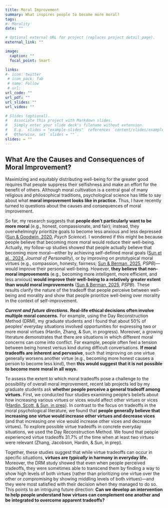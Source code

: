 ```yaml
---
title: Moral Improvement
summary: What inspires people to become more moral?
tags:
#- Morality
date: ""

# Optional external URL for project (replaces project detail page).
external_link: ""

image:
  caption: ""
  focal_point: Smart

links:
#- icon: twitter
 # icon_pack: fab
 # name: Follow
 # url: 
url_code: ""
url_pdf: ""
url_slides: ""
url_video: ""

# Slides (optional).
#   Associate this project with Markdown slides.
#   Simply enter your slide deck's filename without extension.
#   E.g. `slides = "example-slides"` references `content/slides/example-slides.md`.
#   Otherwise, set `slides = ""`.
slides: = ""
---
```


## What Are the Causes and Consequences of Moral Improvement?

Maximizing and equitably distributing well-being for the greater good requires that people suppress their selfishness and make an effort for the benefit of others. Although moral cultivation is a central goal of many religious and philosophical traditions, psychological science has little to say about what **moral improvement looks like in practice.** Thus, I have recently turned to questions about the causes and consequences of moral improvement.

So far, my research suggests that **people don’t particularly want to be more moral** (e.g., honest, compassionate, and fair); instead, they overwhelmingly prioritize goals to become less anxious and less depressed ([Sun & Goodwin, 2020](https://jessiesun.me/publication/sun-2020c/sun-2020c.pdf), *Psych Science*). I wondered if this might be because people believe that becoming more moral would reduce their well-being. Actually, my follow-up studies showed that people actually believe that becoming more moral—either by achieving self-defined moral goals ([Sun et al., 2024](https://jessiesun.me/publication/sun-2024/sun-2024.pdf), *Journal of Personality*), or by improving on prototypical moral virtues (e.g., compassion, honesty, fairness; [Sun & Berman, 2025]((https://jessiesun.me/publication/sun-berman-2025/sun-berman-2025.pdf)), *PSPB*)—would improve their personal well-being. However, **they believe that non-moral improvements** (e.g., becoming more intelligent, more efficient, and less anxious) **would improve their well-being to a relatively greater extent than would moral improvements** ([Sun & Berman, 2025](https://jessiesun.me/publication/sun-berman-2025/sun-berman-2025.pdf), *PSPB*). These results clarify the nature of the tradeoff that people perceive between well-being and morality and show that people prioritize well-being over morality in the context of self-improvement.

***Current and future directions.*** **Real-life ethical decisions often involve multiple moral concerns.** For example, using the Day Reconstruction Method (DRM), my graduate students and I found that about 50% of peoples’ everyday situations involved opportunities for expressing two or more moral virtues (Hardin, Zhang, & Sun, in progress). Moreover, a growing literature demonstrates that there are situations in which different moral concerns can come into conflict. For example, people often feel a tension between being honest versus kind during difficult conversations. **If moral tradeoffs are inherent and pervasive**, such that improving on one virtue generally worsens another virtue (e.g., becoming more honest causes a person to become less kind), then **this would suggest that it is not possible to become more moral in all ways.**

To assess the extent to which moral tradeoffs pose a challenge to the possibility of overall moral improvement, recent lab projects led by my graduate students ask **whether people perceive a general tradeoff among virtues.** First, we conducted four studies examining people’s beliefs about how increasing various virtues or vices would affect other virtues or vices ([Hardin, Scott, & Sun, in prep](https://osf.io/preprints/psyarxiv/v6yhx)). In contrast to the focus on tradeoffs in the moral psychological literature, we found that **people generally believe that increasing one virtue would increase other virtues and decrease vices** (and that increasing one vice would increase other vices and decrease virtues). To explore possible virtue tradeoffs in concrete everyday situations, we used the Day Reconstruction Method. We found that people experienced virtue tradeoffs 31.7% of the time when at least two virtues were relevant (Zhang, Jacobson, Hardin, & Sun, in prep). 

Together, these studies suggest that while virtue tradeoffs can occur in specific situations, **virtues are *typically* in harmony in everyday life.** Moreover, the DRM study showed that even when people perceived tradeoffs, they were sometimes able to transcend them by finding a way to show high levels of both virtues (rather than prioritizing one virtue over the other or compromising by showing middling levels of both virtues)—and they were most satisfied with their decision when they managed to do so. This points to an intriguing future direction: **Can we develop an intervention to help people understand how virtues can complement one another and be integrated to overcome apparent tradeoffs?**
